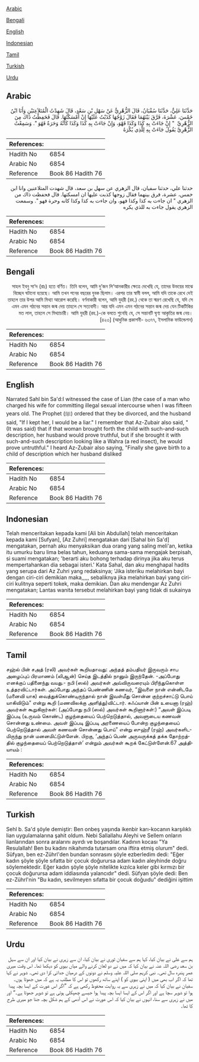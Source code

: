 [Arabic](#arabic)

[Bengali](#bengali)

[English](#english)

[Indonesian](#indonesian)

[Tamil](#tamil)

[Turkish](#turkish)

[Urdu](#urdu)

## Arabic


<div dir="rtl" lang="ar" style={{fontSize:'larger',backgroundColor:'#f8f9fa',padding:20}}>
حَدَّثَنَا عَلِيٌّ، حَدَّثَنَا سُفْيَانُ، قَالَ الزُّهْرِيُّ عَنْ سَهْلِ بْنِ سَعْدٍ، قَالَ شَهِدْتُ الْمُتَلاَعِنَيْنِ وَأَنَا ابْنُ خَمْسَ، عَشْرَةَ، فَرَّقَ بَيْنَهُمَا فَقَالَ زَوْجُهَا كَذَبْتُ عَلَيْهَا إِنْ أَمْسَكْتُهَا‏.‏ قَالَ فَحَفِظْتُ ذَاكَ مِنَ الزُّهْرِيِّ ‏ "‏ إِنْ جَاءَتْ بِهِ كَذَا وَكَذَا فَهْوَ، وَإِنْ جَاءَتْ بِهِ كَذَا وَكَذَا كَأَنَّهُ وَحَرَةٌ فَهُوَ ‏"‏‏.‏ وَسَمِعْتُ الزُّهْرِيَّ يَقُولُ جَاءَتْ بِهِ لِلَّذِي يُكْرَهُ
</div>
<div style={{backgroundColor:'#f8f9fa',padding:20, marginBottom: 10}}><table> <thead> <tr> <th>References:</th> <th></th> </tr> </thead> <tbody><tr><td>Hadith No</td><td>6854</td></tr><tr><td>Arabic No</td><td>6854</td></tr><tr><td>Reference</td><td>Book 86 Hadith 76</td></tr></tbody></table></div>


<div dir="rtl" lang="ar" style={{fontSize:'larger',backgroundColor:'#f8f9fa',padding:20}}>
حدثنا علي، حدثنا سفيان، قال الزهري عن سهل بن سعد، قال شهدت المتلاعنين وانا ابن خمس، عشرة، فرق بينهما فقال زوجها كذبت عليها ان امسكتها. قال فحفظت ذاك من الزهري " ان جاءت به كذا وكذا فهو، وان جاءت به كذا وكذا كانه وحرة فهو ". وسمعت الزهري يقول جاءت به للذي يكره
</div>
<div style={{backgroundColor:'#f8f9fa',padding:20, marginBottom: 10}}><table> <thead> <tr> <th>References:</th> <th></th> </tr> </thead> <tbody><tr><td>Hadith No</td><td>6854</td></tr><tr><td>Arabic No</td><td>6854</td></tr><tr><td>Reference</td><td>Book 86 Hadith 76</td></tr></tbody></table></div>

## Bengali


<div dir="rtl" lang="bn" style={{fontSize:'larger',backgroundColor:'#f8f9fa',padding:20}}>
সাহল ইবনু সা‘দ (রাঃ) হতে বর্ণিত। তিনি বলেন, আমি দু’জন লি‘আনকারীর ক্ষেত্রে দেখেছি যে, তাদের উভয়ের মাঝে বিচ্ছেদ ঘটানো হয়েছে। আমি তখন পনের বছরের যুবক ছিলাম। এরপর তার স্বামী বলল, আমি যদি তাকে রেখে দেই তাহলে তার উপর আমি মিথ্যা আরোপ করেছি। বর্ণনাকারী বলেন, আমি যুহরী (রহ.) থেকে তা স্মরণ রেখেছি যে, যদি সে এমন এমন গঠনের সন্তান জন্ম দেয় তাহলে সে সত্যবাদী। আর যদি এমন এমন গঠনের সন্তান জন্ম দেয় যেন টিকটিকির মত লাল, তাহলে সে মিথ্যাচারী। আমি যুহরী (রহ.)-কে বলতে শুনেছি যে, সে সন্তানটি ঘৃণ্য আকৃতির জন্ম নেয়। [৪২৩] (আধুনিক প্রকাশনী- ৬৩৭৭, ইসলামিক ফাউন্ডেশন)
</div>
<div style={{backgroundColor:'#f8f9fa',padding:20, marginBottom: 10}}><table> <thead> <tr> <th>References:</th> <th></th> </tr> </thead> <tbody><tr><td>Hadith No</td><td>6854</td></tr><tr><td>Arabic No</td><td>6854</td></tr><tr><td>Reference</td><td>Book 86 Hadith 76</td></tr></tbody></table></div>

## English


<div dir="ltr" lang="en" style={{fontSize:'larger',backgroundColor:'#f8f9fa',padding:20}}>
Narrated Sahl bin Sa'd:I witnessed the case of Lian (the case of a man who charged his wife for committing illegal sexual intercourse when I was fifteen years old. The Prophet (ﷺ) ordered that they be divorced, and the husband said, "If I kept her, I would be a liar." I remember that Az-Zubair also said, "(It was said) that if that woman brought forth the child with such-and-such description, her husband would prove truthful, but if she brought it with such-and-such description looking like a Wahra (a red insect), he would prove untruthful." I heard Az-Zubair also saying, "Finally she gave birth to a child of description which her husband disliked
</div>
<div style={{backgroundColor:'#f8f9fa',padding:20, marginBottom: 10}}><table> <thead> <tr> <th>References:</th> <th></th> </tr> </thead> <tbody><tr><td>Hadith No</td><td>6854</td></tr><tr><td>Arabic No</td><td>6854</td></tr><tr><td>Reference</td><td>Book 86 Hadith 76</td></tr></tbody></table></div>

## Indonesian


<div dir="ltr" lang="id" style={{fontSize:'larger',backgroundColor:'#f8f9fa',padding:20}}>
Telah menceritakan kepada kami [Ali bin Abdullah] telah menceritakan kepada kami [Sufyan], [Az Zuhri] mengatakan dari [Sahal bin Sa'd] mengatakan, pernah aku menyaksikan dua orang yang saling meli'an, ketika itu umurku baru lima belas tahun, keduanya sama-sama mengajak berpisah, si suami mengatakan; 'berarti aku bohong terhadap dirinya jika aku terus mempertahankan dia sebagai isteri.' Kata Sahal, dan aku menghapal hadits yang serupa dari Az Zuhri yang redaksinya; 'Jika isteriku melahirkan bayi dengan ciri-ciri demikian maka,,,,, sebaliknya jika melahirkan bayi yang ciri-ciri kulitnya seperti tokek, maka demikian. Dan aku mendengar Az Zuhri mengatakan; Lantas wanita tersebut melahirkan bayi yang tidak di sukainya
</div>
<div style={{backgroundColor:'#f8f9fa',padding:20, marginBottom: 10}}><table> <thead> <tr> <th>References:</th> <th></th> </tr> </thead> <tbody><tr><td>Hadith No</td><td>6854</td></tr><tr><td>Arabic No</td><td>6854</td></tr><tr><td>Reference</td><td>Book 86 Hadith 76</td></tr></tbody></table></div>

## Tamil


<div dir="ltr" lang="ta" style={{fontSize:'larger',backgroundColor:'#f8f9fa',padding:20}}>
சஹ்ல் பின் சஅத் (ரலி) அவர்கள் கூறியதாவது: அந்தத் தம்பதியர் இருவரும் சாப அழைப்புப் பிரமாணம் (லிஆன்) செய்த இடத்தில் நானும் இருந்தேன். -அப்போது எனக்குப் பதினைந்து வயது.- நபி (ஸல்) அவர்கள் அவ்விருவரையும் பிரிந்துகொள்ள உத்தரவிட்டார்கள். அப்போது அந்தப் பெண்ணின் கணவர், “இவளை நான் என்னிடமே (மனைவி யாக) வைத்துக்கொண்டிருந்தால் நான் இவள்மீது சொன்ன குற்றச்சாட்டு பொய் யாகிவிடும்” என்று கூறி (மணவிலக்கு அளித்து)விட்டார். சுஃப்யான் பின் உயைனா (ரஹ்) அவர்கள் கூறுகிறார்கள்: (அப்போது நபி (ஸல்) அவர்கள் கூறினார்கள்:) “அவள் இப்படி இப்படி (உருவம் கொண்ட) குழந்தையைப் பெற்றெடுத்தால், அவளுடைய கணவன் சொன்னது உண்மை. அவள் இப்படி இப்படி அரணையைப் போன்ற குழந்தையைப் பெற்றெடுத்தால் அவள் கணவன் சொன்னது பொய்” என்று ஸுஹ்ரீ (ரஹ்) அவர்களிடமிருந்து நான் மனனமிட்டுள்ளேன். பிறகு, ‘அந்தப் பெண் அருவருக்கத் தக்க தோற்றத்தில் குழந்தையைப் பெற்றெடுத்தாள்’ என்றும் அவர்கள் கூறக் கேட்டுள்ளேன்.67 அத்தியாயம் :
</div>
<div style={{backgroundColor:'#f8f9fa',padding:20, marginBottom: 10}}><table> <thead> <tr> <th>References:</th> <th></th> </tr> </thead> <tbody><tr><td>Hadith No</td><td>6854</td></tr><tr><td>Arabic No</td><td>6854</td></tr><tr><td>Reference</td><td>Book 86 Hadith 76</td></tr></tbody></table></div>

## Turkish


<div dir="ltr" lang="tr" style={{fontSize:'larger',backgroundColor:'#f8f9fa',padding:20}}>
Sehl b. Sa'd şöyle demiştir: Ben onbeş yaşında ikenbir karı-kocanın karşılıklı lian uygulamalarına şahit oldum. Nebi Sallallahu Aleyhi ve Sellem onların lianlarından sonra aralarını ayırdı ve boşandılar. Kadının kocası "Ya Resulallah! Ben bu kadını nikahımda tutarsam ona iftira etmiş olurum" dedi. Süfyan, ben ez-Zührl'den bundan sonrasını şöyle ezberledim dedi: "Eğer kadın şöyle şöyle sıfatta bir çocuk doğurursa adam kadın aleyhinde doğru söylemektedir. Eğer kadın şöyle şöyle nitelikte kızılca keler gibi kırmızı bir çocuk doğurursa adam iddiasında yalancıdır" dedi. Süfyan şöyle dedi: Ben ez-Zührl'nin "Bu kadın, sevilmeyen sıfatta bir çocuk doğuıdu" dediğini işittim
</div>
<div style={{backgroundColor:'#f8f9fa',padding:20, marginBottom: 10}}><table> <thead> <tr> <th>References:</th> <th></th> </tr> </thead> <tbody><tr><td>Hadith No</td><td>6854</td></tr><tr><td>Arabic No</td><td>6854</td></tr><tr><td>Reference</td><td>Book 86 Hadith 76</td></tr></tbody></table></div>

## Urdu


<div dir="rtl" lang="ur" style={{fontSize:'larger',backgroundColor:'#f8f9fa',padding:20}}>
ہم سے علی نے بیان کیا، کہا ہم سے سفیان ثوری نے بیان کیا، ان سے زہری نے بیان کیا اور ان سے سہل بن سعد رضی اللہ عنہ نے بیان کیا کہ میں نے دو لعان کرنے والے میاں بیوی کو دیکھا تھا۔ اس وقت میری عمر پندرہ سال تھی۔ نبی کریم صلی اللہ علیہ وسلم نے دونوں کے درمیان جدائی کرا دی تھی۔ شوہر نے کہا تھا کہ اگر اب بھی میں ( اپنی بیوی کو ) اپنے ساتھ رکھوں تو اس کا مطلب یہ ہے کہ میں جھوٹا ہوں۔ سفیان نے بیان کیا کہ میں نے زہری سے یہ روایت محفوظ رکھی ہے کہ ”اگر اس عورت کے ایسا بچہ پیدا ہوا تو شوہر سچا ہے اور اگر اس کے ایسا ایسا بچہ پیدا ہوا جیسے چھپکلی ہوتی ہے تو شوہر جھوٹا ہے۔“ اور میں نے زہری سے سنا، انہوں نے بیان کیا کہ اس عورت نے اس آدمی کے ہم شکل بچہ جنا جو میری طرح کا تھا۔
</div>
<div style={{backgroundColor:'#f8f9fa',padding:20, marginBottom: 10}}><table> <thead> <tr> <th>References:</th> <th></th> </tr> </thead> <tbody><tr><td>Hadith No</td><td>6854</td></tr><tr><td>Arabic No</td><td>6854</td></tr><tr><td>Reference</td><td>Book 86 Hadith 76</td></tr></tbody></table></div>